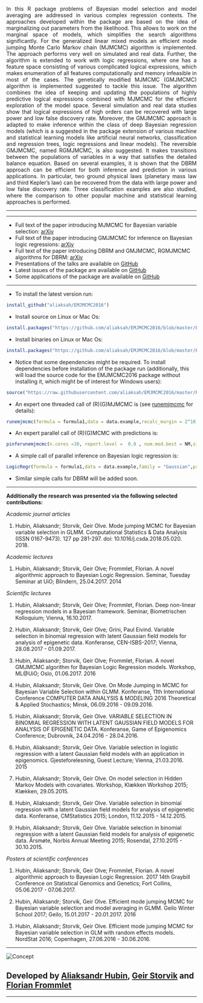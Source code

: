 
<p align="justify">
In this R package problems of Bayesian model selection and model averaging are addressed in various complex regression contexts. The approaches developed within the package are based on the idea of marginalizing out parameters from the likelihood. This allows to work on the marginal space of models, which simplifies the search algorithms significantly. For the generalized linear mixed models an efficient mode jumping Monte Carlo Markov chain (MJMCMC) algorithm is implemented. The approach performs very well on simulated and real data. Further, the algorithm is extended to work with logic regressions, where one has a feature space consisting of various complicated logical expressions, which makes enumeration of all features computationally and memory infeasible in most of the cases. The genetically modified MJMCMC (GMJMCMC) algorithm is implemented suggested to tackle this issue. The algorithm combines the idea of keeping and updating the populations of highly predictive logical expressions combined with MJMCMC for the efficient exploration of the model space. Several simulation and real data studies show that logical expressions of high orders can be recovered with large power and low false discovery rate. Moreover, the GMJMCMC approach is adapted to make inference within the class of deep Bayesian regression models (which is a suggested in the package extension of various machine and statistical learning models like artificial neural networks, classification and regression trees, logic regressions and linear models). The reversible GMJMCMC, named RGMJMCMC, is also suggested. It makes transitions between the populations of variables in a way that satisfies the detailed balance equation. Based on several examples, it is shown that the DBRM approach can be efficient for both inference and prediction in various applications. In particular, two ground physical laws (planetary mass law and third Kepler’s law) can be recovered from the data with large power and low false discovery rate. Three classification examples are also studied, where the comparison to other popular machine and statistical learning approaches is performed.
</p>

***

***

* Full text of the paper introducing MJMCMC for Bayesian variable selection: [arXiv](http://arxiv.org/abs/1604.06398)
* Full text of the paper introducing GMJMCMC for inference on Bayesian logic regressions: [arXiv](https://arxiv.org/abs/1705.07616)
* Full text of the paper introducing DBRM and GMJMCMC, RGMJMCMC algorithms for DBRM: [arXiv](https://arxiv.org/abs/1806.02160)
* Presentations of the talks are available on [GitHub](https://github.com/aliaksah/EMJMCMC2016/tree/master/presentations)
* Latest issues of the package are available on [GitHub](https://github.com/aliaksah/EMJMCMC2016/)
* Some applications of the package are available on [GitHub](https://github.com/aliaksah/EMJMCMC2016/tree/master/examples/)  


***

* To install the latest version run:
```R 
install_github("aliaksah/EMJMCMC2016")
``` 
* Install source on Linux or Mac Os:
```R 
install.packages("https://github.com/aliaksah/EMJMCMC2016/blob/master/EMJMCMC_1.4.2_R_x86_64-pc-linux-gnu.tar.gz?raw=true", repos = NULL, type="source")
```
* Install binaries on Linux or Mac Os:
```R 
install.packages("https://github.com/aliaksah/EMJMCMC2016/blob/master/EMJMCMC_1.4.2_binary.tar.gz?raw=true", repos = NULL, type="source")
```

* Notice that some dependencies might be required. To install dependencies before installation of the package run (additionally, this will  load the source code for the EMJMCMC2016 package without installing it, which might be of interest for Windows users):
```R 
source("https://raw.githubusercontent.com/aliaksah/EMJMCMC2016/master/R/the_mode_jumping_package4.r")
``` 

* An expert one threaded call of (R)(G)MJMCMC is (see [runemjmcmc](https://rdrr.io/github/aliaksah/EMJMCMC2016/src/examples/runemjmcm/runemjmcmc.R) for details): 
```R 
runemjmcmc(formula = formula1,data = data.example,recalc_margin = 2^10,estimator =estimate.bas.lm,estimator.args =  list(data = data.example,prior = 3, g = 96 ,n=96),save.beta = T,interact = T,relations = c("","sin","cos","sigmoid","tanh","atan","erf"),relations.prob =c(0.4,0.1,0.1,0.1,0.1,0.1,0.1),interact.param=list(allow_offsprings=2,mutation_rate = 100, max.tree.size = 200000, Nvars.max = 95,p.allow.replace=0.9,p.allow.tree=0.5,p.nor=0.3,p.and = 0.7),n.models = 50000,unique = T,max.cpu = 10,max.cpu.glob = 10,create.table = F,create.hash = T,pseudo.paral = F,burn.in = 100,print.freq = 100)
```
* An expert parallel call of (R)(G)MCMC with predictions is: 
```R 
pinferunemjmcmc(n.cores =30, report.level =  0.8 , num.mod.best = NM,simplify = T, predict = T,test.data = as.data.frame(test),link.function = g, runemjmcmc.params =list(formula = formula1,data = data.example,gen.prob = c(1,1,1,1,0),estimator =estimate.bas.glm.cpen,estimator.args =  list(data = data.example,prior = aic.prior(),family = binomial(),yid=31, logn = log(143),r=exp(-0.5)),recalc_margin = 95, save.beta = T,interact = T,relations = c("gauss","tanh","atan","sin"),relations.prob =c(0.1,0.1,0.1,0.1),interact.param=list(allow_offsprings=4,mutation_rate = 100,last.mutation=1000, max.tree.size = 6, Nvars.max = 20,p.allow.replace=0.5,p.allow.tree=0.4,p.nor=0.3,p.and = 0.9),n.models = 7000,unique =T,max.cpu = 4,max.cpu.glob = 4,create.table = F,create.hash = T,pseudo.paral = T,burn.in = 100,print.freq = 1000,advanced.param = list(max.N.glob=as.integer(10), min.N.glob=as.integer(5), max.N=as.integer(3), min.N=as.integer(1), printable = F)))
```
* A simple call of parallel inference on Bayesian logic regression is: 
```R 
LogicRegr(formula = formula1,data = data.example,family = "Gaussian",prior = "G",report.level = 0.5,d = 15,cmax = 2,kmax = 15,p.and = 0.9,p.not = 0.01,p.surv = 0.2,ncores = 32)
```
* Similar simple calls for DBRM will be added soon.

***

**Additionally the research was presented via the following selected contributions:**

*Academic journal articles*

1. Hubin, Aliaksandr; Storvik, Geir Olve. Mode jumping MCMC for Bayesian variable selection in GLMM. Computational Statistics & Data Analysis (ISSN 0167-9473). 127 pp 281-297. doi: 10.1016/j.csda.2018.05.020. 2018.

*Academic lectures*

1. Hubin, Aliaksandr; Storvik, Geir Olve; Frommlet, Florian. A novel algorithmic approach to Bayesian Logic Regression. Seminar, Tuesday Seminar at UiO; Blindern, 25.04.2017.
2014

*Scientific lectures*

1. Hubin, Aliaksandr; Storvik, Geir Olve; Frommlet, Florian. Deep non-linear regression models in a Bayesian framework. Seminar, Biometrischen Kolloquium; Vienna, 16.10.2017.

2. Hubin, Aliaksandr; Storvik, Geir Olve; Grini, Paul Eivind. Variable selection in binomial regression with latent Gaussian field models for analysis of epigenetic data. Konferanse, CEN-ISBS-2017; Vienna, 28.08.2017 - 01.09.2017.

3. Hubin, Aliaksandr; Storvik, Geir Olve; Frommlet, Florian. A novel GMJMCMC algorithm for Bayesian Logic Regression models. Workshop, ML@UiO; Oslo, 01.06.2017.
2016

4. Hubin, Aliaksandr; Storvik, Geir Olve. On Mode Jumping in MCMC for Bayesian Variable Selection within GLMM. Konferanse, 11th International Conference COMPUTER DATA ANALYSIS & MODELING 2016 Theoretical & Applied Stochastics; Minsk, 06.09.2016 - 09.09.2016.

5. Hubin, Aliaksandr; Storvik, Geir Olve. VARIABLE SELECTION IN BINOMIAL REGRESSION WITH LATENT GAUSSIAN FIELD MODELS FOR ANALYSIS OF EPIGENETIC DATA. Konferanse, Game of Epigenomics Conference; Dubrovnik, 24.04.2016 - 28.04.2016.

6. Hubin, Aliaksandr; Storvik, Geir Olve. Variable selection in logistic regression with a latent Gaussian field models with an application in epigenomics. Gjesteforelesning, Guest Lecture; Vienna, 21.03.2016.
2015

7. Hubin, Aliaksandr; Storvik, Geir Olve. On model selection in Hidden Markov Models with covariates. Workshop, Klækken Workshop 2015; Klækken, 29.05.2015.

8. Hubin, Aliaksandr; Storvik, Geir Olve. Variable selection in binomial regression with a latent Gaussian field models for analysis of epigenetic data. Konferanse, CMStatistics 2015; London, 11.12.2015 - 14.12.2015.

9. Hubin, Aliaksandr; Storvik, Geir Olve. Variable selection in binomial regression with a latent Gaussian field models for analysis of epigenetic data. Årsmøte, Norbis Annual Meeting 2015; Rosendal, 27.10.2015 - 30.10.2015.

*Posters at scientific conferences*

1. Hubin, Aliaksandr; Storvik, Geir Olve; Frommlet, Florian. A novel algorithmic approach to Bayesian Logic Regression. 2017 14th Graybill Conference on Statistical Genomics and Genetics; Fort Collins, 05.06.2017 - 07.06.2017.

2. Hubin, Aliaksandr; Storvik, Geir Olve. Efficient mode jumping MCMC for Bayesian variable selection and model averaging in GLMM. Geilo Winter School 2017; Geilo, 15.01.2017 - 20.01.2017.
2016

3. Hubin, Aliaksandr; Storvik, Geir Olve. Efficient mode jumping MCMC for Bayesian variable selection in GLM with random effects models. NordStat 2016; Copenhagen, 27.06.2016 - 30.06.2016. 

***


![Concept](https://raw.githubusercontent.com/aliaksah/EMJMCMC2016/master/illustrations/opt_symmetric.png)

## Developed by [Aliaksandr Hubin](https://scholar.google.com/citations?user=Lx-G8ckAAAAJ&hl=en/), [Geir Storvik](https://scholar.google.no/citations?user=0xDw_sQAAAAJ&hl=en) and [Florian Frommlet](https://scholar.google.com/citations?user=Nmh2LqgAAAAJ&hl=en)
 
 ***
